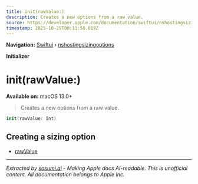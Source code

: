 ```yaml
---
title: init(rawValue:)
description: Creates a new options from a raw value.
source: https://developer.apple.com/documentation/swiftui/nshostingsizingoptions/init(rawvalue:)
timestamp: 2025-10-29T00:11:50.019Z
---
```


**Navigation:** [Swiftui](/documentation/swiftui) › [nshostingsizingoptions](/documentation/swiftui/nshostingsizingoptions)

**Initializer**

# init(rawValue:)

**Available on:** macOS 13.0+

> Creates a new options from a raw value.

```swift
init(rawValue: Int)
```

## Creating a sizing option

- [rawValue](/documentation/swiftui/nshostingsizingoptions/rawvalue)

---

*Extracted by [sosumi.ai](https://sosumi.ai) - Making Apple docs AI-readable.*
*This is unofficial content. All documentation belongs to Apple Inc.*
